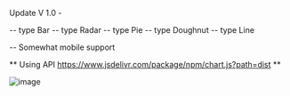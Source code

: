 Update V 1.0 -

-- type Bar
-- type Radar
-- type Pie
-- type Doughnut
-- type Line

-- Somewhat mobile support

** Using API https://www.jsdelivr.com/package/npm/chart.js?path=dist **

![image](https://github.com/JxtFafu/Chart-Gen-Kane/assets/155068324/87ba3718-557f-4401-841a-35e71e310b57)
